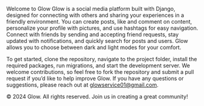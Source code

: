 Welcome to Glow
Glow is a social media platform built with Django, designed for connecting with others and sharing your experiences in a friendly environment. You can create posts, like and comment on content, personalize your profile with pictures, and use hashtags for easy navigation. Connect with friends by sending and accepting friend requests, stay updated with notifications, and quickly search for posts and users. Glow allows you to choose between dark and light modes for your comfort.

To get started, clone the repository, navigate to the project folder, install the required packages, run migrations, and start the development server. We welcome contributions, so feel free to fork the repository and submit a pull request if you’d like to help improve Glow. If you have any questions or suggestions, please reach out at glowservice01@gmail.com.

© 2024 Glow. All rights reserved. Join us in creating a great community!
